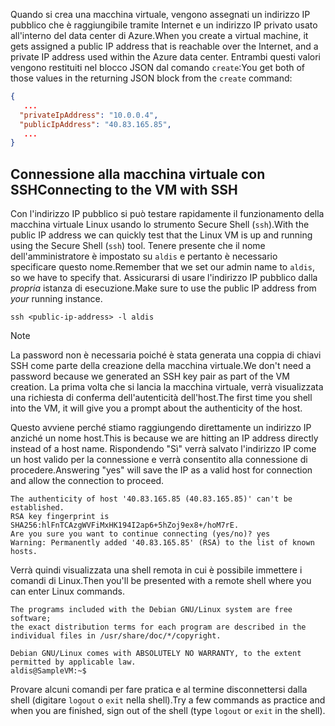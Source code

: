 <span data-ttu-id="09ae7-101">Quando si crea una macchina virtuale, vengono assegnati un indirizzo IP pubblico che è raggiungibile tramite Internet e un indirizzo IP privato usato all'interno del data center di Azure.</span><span class="sxs-lookup"><span data-stu-id="09ae7-101">When you create a virtual machine, it gets assigned a public IP address that is reachable over the Internet, and a private IP address used within the Azure data center.</span></span> <span data-ttu-id="09ae7-102">Entrambi questi valori vengono restituiti nel blocco JSON dal comando `create`:</span><span class="sxs-lookup"><span data-stu-id="09ae7-102">You get both of those values in the returning JSON block from the `create` command:</span></span>

```json
{
   ...
  "privateIpAddress": "10.0.0.4",
  "publicIpAddress": "40.83.165.85",
   ...
}
```

## <a name="connecting-to-the-vm-with-ssh"></a><span data-ttu-id="09ae7-103">Connessione alla macchina virtuale con SSH</span><span class="sxs-lookup"><span data-stu-id="09ae7-103">Connecting to the VM with SSH</span></span>

<span data-ttu-id="09ae7-104">Con l'indirizzo IP pubblico si può testare rapidamente il funzionamento della macchina virtuale Linux usando lo strumento Secure Shell (`ssh`).</span><span class="sxs-lookup"><span data-stu-id="09ae7-104">With the public IP address we can quickly test that the Linux VM is up and running using the Secure Shell (`ssh`) tool.</span></span> <span data-ttu-id="09ae7-105">Tenere presente che il nome dell'amministratore è impostato su `aldis` e pertanto è necessario specificare questo nome.</span><span class="sxs-lookup"><span data-stu-id="09ae7-105">Remember that we set our admin name to `aldis`, so we have to specify that.</span></span> <span data-ttu-id="09ae7-106">Assicurarsi di usare l'indirizzo IP pubblico dalla _propria_ istanza di esecuzione.</span><span class="sxs-lookup"><span data-stu-id="09ae7-106">Make sure to use the public IP address from _your_ running instance.</span></span>

```azurecli
ssh <public-ip-address> -l aldis
```

> [!NOTE]
> <span data-ttu-id="09ae7-107">La password non è necessaria poiché è stata generata una coppia di chiavi SSH come parte della creazione della macchina virtuale.</span><span class="sxs-lookup"><span data-stu-id="09ae7-107">We don't need a password because we generated an SSH key pair as part of the VM creation.</span></span> <span data-ttu-id="09ae7-108">La prima volta che si lancia la macchina virtuale, verrà visualizzata una richiesta di conferma dell'autenticità dell'host.</span><span class="sxs-lookup"><span data-stu-id="09ae7-108">The first time you shell into the VM, it will give you a prompt about the authenticity of the host.</span></span> 
> 
> <span data-ttu-id="09ae7-109">Questo avviene perché stiamo raggiungendo direttamente un indirizzo IP anziché un nome host.</span><span class="sxs-lookup"><span data-stu-id="09ae7-109">This is because we are hitting an IP address directly instead of a host name.</span></span> <span data-ttu-id="09ae7-110">Rispondendo "Sì" verrà salvato l'indirizzo IP come un host valido per la connessione e verrà consentito alla connessione di procedere.</span><span class="sxs-lookup"><span data-stu-id="09ae7-110">Answering "yes" will save the IP as a valid host for connection and allow the connection to proceed.</span></span>

```output
The authenticity of host '40.83.165.85 (40.83.165.85)' can't be established.
RSA key fingerprint is SHA256:hlFnTCAzgWVFiMxHK194I2ap6+5hZoj9ex8+/hoM7rE.
Are you sure you want to continue connecting (yes/no)? yes
Warning: Permanently added '40.83.165.85' (RSA) to the list of known hosts.
```

<span data-ttu-id="09ae7-111">Verrà quindi visualizzata una shell remota in cui è possibile immettere i comandi di Linux.</span><span class="sxs-lookup"><span data-stu-id="09ae7-111">Then you'll be presented with a remote shell where you can enter Linux commands.</span></span>

```output
The programs included with the Debian GNU/Linux system are free software;
the exact distribution terms for each program are described in the
individual files in /usr/share/doc/*/copyright.

Debian GNU/Linux comes with ABSOLUTELY NO WARRANTY, to the extent
permitted by applicable law.
aldis@SampleVM:~$
```

<span data-ttu-id="09ae7-112">Provare alcuni comandi per fare pratica e al termine disconnettersi dalla shell (digitare `logout` o `exit` nella shell).</span><span class="sxs-lookup"><span data-stu-id="09ae7-112">Try a few commands as practice and when you are finished, sign out of the shell (type `logout` or `exit` in the shell).</span></span>